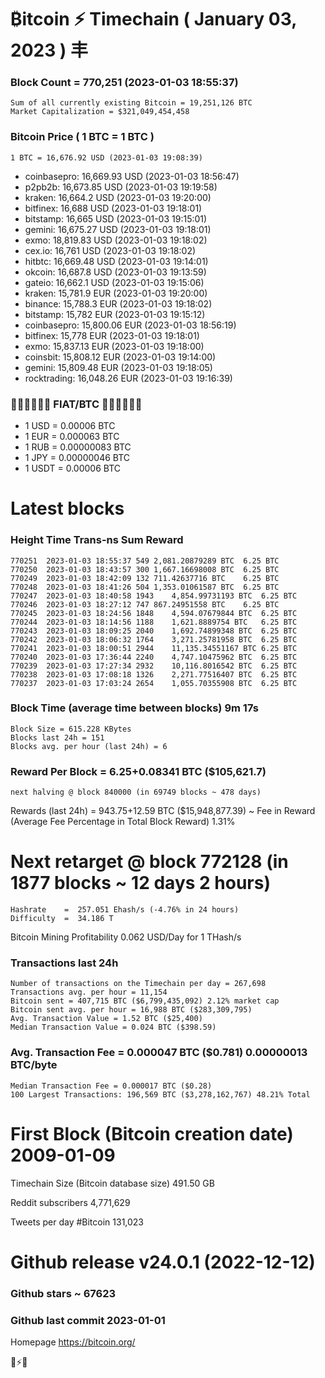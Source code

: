 # ₿itcoin ⚡ Timechain ( January 03, 2023 ) 丰
### Block Count = 770,251 (2023-01-03 18:55:37)
    Sum of all currently existing Bitcoin = 19,251,126 BTC
    Market Capitalization = $321,049,454,458
### Bitcoin Price ( 1 BTC = 1 BTC )
	1 BTC = 16,676.92 USD (2023-01-03 19:08:39)
- coinbasepro: 16,669.93 USD (2023-01-03 18:56:47)
- p2pb2b: 16,673.85 USD (2023-01-03 19:19:58)
- kraken: 16,664.2 USD (2023-01-03 19:20:00)
- bitfinex: 16,688 USD (2023-01-03 19:18:01)
- bitstamp: 16,665 USD (2023-01-03 19:15:01)
- gemini: 16,675.27 USD (2023-01-03 19:18:01)
- exmo: 18,819.83 USD (2023-01-03 19:18:02)
- cex.io: 16,761 USD (2023-01-03 19:18:02)
- hitbtc: 16,669.48 USD (2023-01-03 19:14:01)
- okcoin: 16,687.8 USD (2023-01-03 19:13:59)
- gateio: 16,662.1 USD (2023-01-03 19:15:06)
- kraken: 15,781.9 EUR (2023-01-03 19:20:00)
- binance: 15,788.3 EUR (2023-01-03 19:18:02)
- bitstamp: 15,782 EUR (2023-01-03 19:15:12)
- coinbasepro: 15,800.06 EUR (2023-01-03 18:56:19)
- bitfinex: 15,778 EUR (2023-01-03 19:18:01)
- exmo: 15,837.13 EUR (2023-01-03 19:18:00)
- coinsbit: 15,808.12 EUR (2023-01-03 19:14:00)
- gemini: 15,809.48 EUR (2023-01-03 19:18:05)
- rocktrading: 16,048.26 EUR (2023-01-03 19:16:39)
### 💱💶💵💷💴💱 FIAT/BTC 💱💴💷💵💶💱
- 1 USD = 0.00006 BTC
- 1 EUR = 0.000063 BTC
- 1 RUB = 0.00000083 BTC
- 1 JPY = 0.00000046 BTC
- 1 USDT = 0.00006 BTC
# Latest blocks
### Height	Time	Trans-ns	Sum	Reward
    770251	2023-01-03 18:55:37	549	2,081.20879289 BTC	6.25 BTC
    770250	2023-01-03 18:43:57	300	1,667.16698008 BTC	6.25 BTC
    770249	2023-01-03 18:42:09	132	711.42637716 BTC	6.25 BTC
    770248	2023-01-03 18:41:26	504	1,353.01061587 BTC	6.25 BTC
    770247	2023-01-03 18:40:58	1943	4,854.99731193 BTC	6.25 BTC
    770246	2023-01-03 18:27:12	747	867.24951558 BTC	6.25 BTC
    770245	2023-01-03 18:24:56	1848	4,594.07679844 BTC	6.25 BTC
    770244	2023-01-03 18:14:56	1188	1,621.8889754 BTC	6.25 BTC
    770243	2023-01-03 18:09:25	2040	1,692.74899348 BTC	6.25 BTC
    770242	2023-01-03 18:06:32	1764	3,271.25781958 BTC	6.25 BTC
    770241	2023-01-03 18:00:51	2944	11,135.34551167 BTC	6.25 BTC
    770240	2023-01-03 17:36:44	2240	4,747.10475962 BTC	6.25 BTC
    770239	2023-01-03 17:27:34	2932	10,116.8016542 BTC	6.25 BTC
    770238	2023-01-03 17:08:18	1326	2,271.77516407 BTC	6.25 BTC
    770237	2023-01-03 17:03:24	2654	1,055.70355908 BTC	6.25 BTC
### Block Time (average time between blocks)	9m 17s
    Block Size = 615.228 KBytes
    Blocks last 24h = 151
    Blocks avg. per hour (last 24h) = 6
### Reward Per Block = 6.25+0.08341 BTC ($105,621.7) 
    next halving @ block 840000 (in 69749 blocks ~ 478 days)
Rewards (last 24h) = 943.75+12.59 BTC ($15,948,877.39) ~ Fee in Reward (Average Fee Percentage in Total Block Reward)	1.31%
# Next retarget @ block 772128 (in 1877 blocks ~ 12 days 2 hours)
    Hashrate    =  257.051 Ehash/s (-4.76% in 24 hours)
    Difficulty  =  34.186 T 
Bitcoin Mining Profitability	0.062 USD/Day for 1 THash/s
### Transactions last 24h
    Number of transactions on the Timechain per day = 267,698
    Transactions avg. per hour = 11,154
    Bitcoin sent = 407,715 BTC ($6,799,435,092) 2.12% market cap
    Bitcoin sent avg. per hour = 16,988 BTC ($283,309,795)
    Avg. Transaction Value = 1.52 BTC ($25,400)
    Median Transaction Value = 0.024 BTC ($398.59)
### Avg. Transaction Fee = 0.000047 BTC ($0.781) 0.00000013 BTC/byte
    Median Transaction Fee = 0.000017 BTC ($0.28)
    100 Largest Transactions: 196,569 BTC ($3,278,162,767) 48.21% Total
# First Block (Bitcoin creation date)	2009-01-09
Timechain Size (Bitcoin database size)	491.50 GB

Reddit subscribers	4,771,629

Tweets per day #Bitcoin	131,023
# Github release	v24.0.1 (2022-12-12)
### Github stars	~ 67623
### Github last commit	2023-01-01

Homepage	https://bitcoin.org/

💙⚡💜
